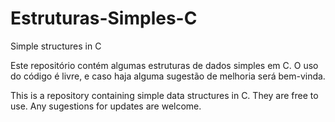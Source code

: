 # Estruturas-Simples-C
Simple structures in C

Este repositório contém algumas estruturas de dados simples em C.
O uso do código é livre, e caso haja alguma sugestão de melhoria será bem-vinda.

This is a repository containing simple data structures in C.
They are free to use. Any sugestions for updates are welcome.
